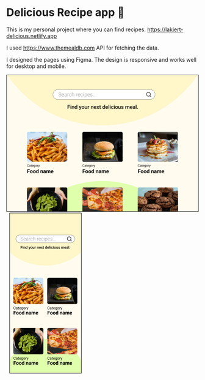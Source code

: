 # Delicious Recipe app 🍝

This is my personal project where you can find recipes. https://lakiert-delicious.netlify.app

I used https://www.themealdb.com API for fetching the data.


I designed the pages using Figma. The design is responsive and works well for desktop and mobile.


![design of desktop version made in Figma](https://github.com/lakiert/recipe_app/blob/main/src/img/delicious-design-desktop.png) &nbsp;
![design of mobile version made in Figma](https://github.com/lakiert/recipe_app/blob/main/src/img/delicious-design-mobile.png)
